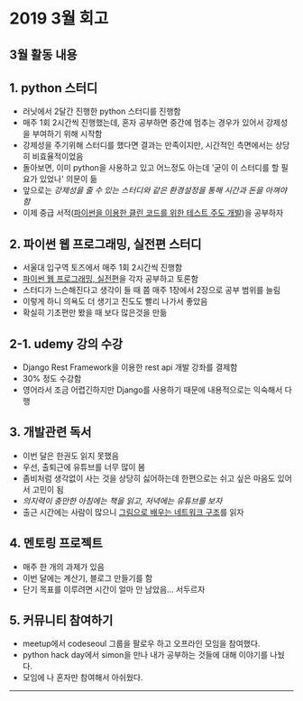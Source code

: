 # 2019 3월 회고

## 3월 활동 내용

## 1. python 스터디
- 러닛에서 2달간 진행한 python 스터디를 진행함
- 매주 1회 2시간씩 진행했는데, 혼자 공부하면 중간에 멈추는 경우가 있어서 강제성을 부여하기 위해 시작함
- 강제성을 주기위해 스터디를 했다면 결과는 만족이지만, 시간적인 측면에서는 상당히 비효율적이었음
- 돌아보면, 이미 python을 사용하고 있고 어느정도 아는데 '굳이 이 스터디를 할 필요가 있었나' 의문이 듦
- 앞으로는 *강제성을 줄 수 있는 스터디와 같은 환경설정을 통해 시간과 돈을 아껴야 함*
- 이제 중급 서적([파이썬을 이용한 클린 코드를 위한 테스트 주도 개발](http://www.yes24.co.kr/Product/goods/16886031))을 공부하자

## 2. 파이썬 웹 프로그래밍, 실전편 스터디
- 서울대 입구역 토즈에서 매주 1회 2시간씩 진행함
- [파이썬 웹 프로그래밍, 실전편](http://www.yes24.com/Product/Goods/29331035?scode=032&OzSrank=1)을 각자 공부하고 토론함
- 스터디가 느슨해진다고 생각이 들 때 쯤 매주 1장에서 2장으로 공부 범위를 늘림
- 이렇게 하니 의욕도 더 생기고 진도도 빨리 나가서 좋았음
- 확실히 기초편만 봤을 때 보다 많은것을 만듦

## 2-1. udemy 강의 수강
- Django Rest Framework을 이용한 rest api 개발 강좌를 결제함
- 30% 정도 수강함
- 영어라서 조금 어렵긴하지만 Django를 사용하기 때문에 내용적으로는 익숙해서 다행

## 3. 개발관련 독서
- 이번 달은 한권도 읽지 못했음
- 우선, 출퇴근에 유튜브를 너무 많이 봄
- 좀비처럼 생각없이 사는 것을 상당히 싫어하는데 한편으로는 쉬고 싶은 마음도 있어서 고민이 됨
- *의지력이 충만한 아침에는 책을 읽고, 저녁에는 유튜브를 보자*
- 출근 시간에는 사람이 많으니 [그림으로 배우는 네트워크 구조](http://www.yes24.com/Product/goods/36552194)를 읽자

## 4. 멘토링 프로젝트
- 매주 한 개의 과제가 있음
- 이번 달에는 계산기, 블로그 만들기를 함
- 단기 목표를 이루려면 시간이 얼마 안 남았음... 서두르자

## 5. 커뮤니티 참여하기
- meetup에서 codeseoul 그룹을 팔로우 하고 오프라인 모임을 참여했다.
- python hack day에서 simon을 만나 내가 공부하는 것들에 대해 이야기를 나눴다.
- 모임에 나 혼자만 참여해서 아쉬웠다.

----
